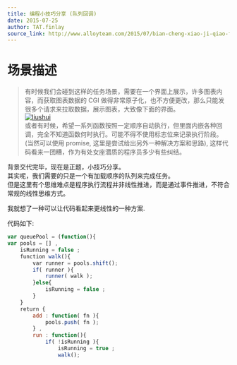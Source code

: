 ```yaml
---
title: 编程小技巧分享 (队列回调)
date: 2015-07-25
author: TAT.finlay
source_link: http://www.alloyteam.com/2015/07/bian-cheng-xiao-ji-qiao-fen-xiang-dui-lie-hui-diao/
---
```


<!-- {% raw %} - for jekyll -->

# 场景描述

> 有时候我们会碰到这样的任务场景，需要在一个界面上展示，许多图表内容，而获取图表数据的 CGI 做得非常原子化，也不方便更改，那么只能发很多个请求来拉取数据，展示图表，大致像下面的界面。  
> [![liushui](http://www.alloyteam.com/wp-content/uploads/2015/07/liushui.png)](http://www.alloyteam.com/wp-content/uploads/2015/07/liushui.png)  
> 或者有时候，希望一系列函数按照一定顺序自动执行，但里面内嵌各种回调，完全不知道函数何时执行。可能不得不使用标志位来记录执行阶段。(当然可以使用 promise, 这里是尝试给出另外一种解决方案和思路), 这样代码看来一团糟，作为有处女座潜质的程序员多少有些纠结。

背景交代完毕，现在是正题，小技巧分享。  
其实呢，我们需要的只是一个有加载顺序的队列来完成任务。  
但是这里有个思维难点是程序执行流程并非线性推进，而是通过事件推进，不符合常规的线性思维方式。

我就想了一种可以让代码看起来更线性的一种方案.

代码如下:

```javascript
var queuePool = (function(){
var pools = [] , 
    isRunning = false ;
    function walk(){
        var runner = pools.shift();
        if( runner ){
            runner( walk );
        }else{
            isRunning = false ;
        }
    }
    return {
        add : function( fn ){
            pools.push( fn );
        } ,
        run : function(){
            if( !isRunning ){
                isRunning = true ;
                walk();
```


<!-- {% endraw %} - for jekyll -->
